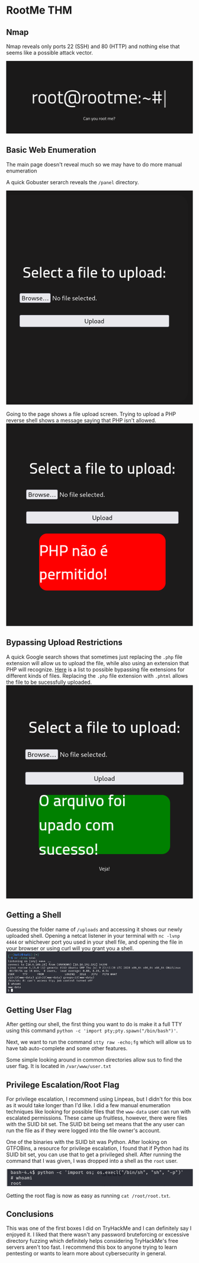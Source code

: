 # RootMe THM

## Nmap
Nmap reveals only ports 22 (SSH) and 80 (HTTP) and nothing else that seems like a possible attack vector.

![image of web page](/../assets/images/home-page.png)


## Basic Web Enumeration
The main page doesn't reveal much so we may have to do more manual enumeration

A quick Gobuster serarch reveals the `/panel` directory.

![file upload page](/../assets/images/file-upload.png)

Going to the page shows a file upload screen. Trying to upload a PHP reverse shell shows a message saying that PHP isn't allowed.
![Unsuccessful upload](/../assets/images/unsuccessful-upload.png)

## Bypassing Upload Restrictions
A quick Google search shows that sometimes just replacing the `.php` file extension will allow us to upload the file, while also using an extension that PHP will recognize. [Here](https://vulp3cula.gitbook.io/hackers-grimoire/exploitation/web-application/file-upload-bypass) is a list to possible bypassing file extensions for different kinds of files.
Replacing the `.php` file extension with `.phtml` allows the file to be sucessfully uploaded.
![successful upload](/../assets/images/successful-upload.png)


## Getting a Shell
Guessing the folder name of `/uploads` and accessing it shows our newly uploaded shell. Opening a netcat listener in your terminal with `nc -lvnp 4444` or whichever port you used in your shell file, and opening the file in your browser or using curl will you grant you a shell.
![Shell as www-data](/../assets/images/user-shell.png)

## Getting User Flag
After getting our shell, the first thing you want to do is make it a full TTY using this command `python -c 'import pty;pty.spawn("/bin/bash")'`. 

Next, we want to run the command `stty raw -echo;fg` which will allow us to have tab auto-complete and some other features.

Some simple looking around in common directories allow sus to find the user flag. It is located in `/var/www/user.txt`

## Privilege Escalation/Root Flag

For privilege escalation, I recommend using Linpeas, but I didn't for this box as it would take longer than I'd like. I did a few manual enumeration techniques like looking for possible files that the `www-data` user can run with escalated permissions. These came up fruitless, however, there were files with the SUID bit set. The SUID bit being set means that the any user can run the file as if they were logged into the file owner's account. 

One of the binaries with the SUID bit was Python. After looking on GTFOBins, a resource for privilege escalation, I found that if Python had its SUID bit set, you can use that to get a privileged shell. After running the command that I was given, I was dropped into a shell as the `root` user.

![Root Shell](/../assets/images/root.shell.png)

Getting the root flag is now as easy as running `cat /root/root.txt`.

## Conclusions
This was one of the first boxes I did on TryHackMe and I can definitely say I enjoyed it. I liked that there wasn't any password bruteforcing or excessive directory fuzzing which definitely helps considering TryHackMe's free servers aren't too fast. I recommend this box to anyone trying to learn pentesting or wants to learn more about cybersecurity in general.

